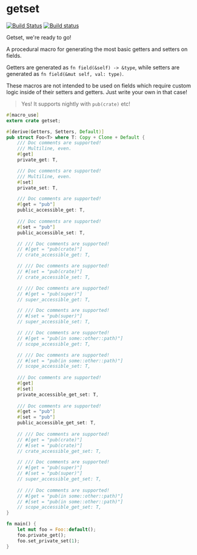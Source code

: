 # getset

[![Build Status](https://travis-ci.org/Hoverbear/getset.svg?branch=master)](https://travis-ci.org/Hoverbear/getset)
[![Build status](https://ci.appveyor.com/api/projects/status/w8v2poyjwsy5d05k?svg=true)](https://ci.appveyor.com/project/Hoverbear/getset)

Getset, we're ready to go!

A procedural macro for generating the most basic getters and setters on fields.

Getters are generated as `fn field(&self) -> &type`, while setters are generated as `fn field(&mut self, val: type)`.

These macros are not intended to be used on fields which require custom logic inside of their setters and getters. Just write your own in that case!

> Yes! It supports nightly with `pub(crate)` etc!

```rust
#[macro_use]
extern crate getset;

#[derive(Getters, Setters, Default)]
pub struct Foo<T> where T: Copy + Clone + Default {
    /// Doc comments are supported!
    /// Multiline, even.
    #[get]
    private_get: T,

    /// Doc comments are supported!
    /// Multiline, even.
    #[set]
    private_set: T,

    /// Doc comments are supported!
    #[get = "pub"]
    public_accessible_get: T,
    
    /// Doc comments are supported!
    #[set = "pub"]
    public_accessible_set: T,

    // /// Doc comments are supported!
    // #[get = "pub(crate)"]
    // crate_accessible_get: T,

    // /// Doc comments are supported!
    // #[set = "pub(crate)"]
    // crate_accessible_set: T,

    // /// Doc comments are supported!
    // #[get = "pub(super)"]
    // super_accessible_get: T,

    // /// Doc comments are supported!
    // #[set = "pub(super)"]
    // super_accessible_set: T,

    // /// Doc comments are supported!
    // #[get = "pub(in some::other::path)"]
    // scope_accessible_get: T,

    // /// Doc comments are supported!
    // #[set = "pub(in some::other::path)"]
    // scope_accessible_set: T,
    
    /// Doc comments are supported!
    #[get]
    #[set]
    private_accessible_get_set: T,
    
    /// Doc comments are supported!
    #[get = "pub"]
    #[set = "pub"]
    public_accessible_get_set: T,
    
    // /// Doc comments are supported!
    // #[get = "pub(crate)"]
    // #[set = "pub(crate)"]
    // crate_accessible_get_set: T,

    // /// Doc comments are supported!
    // #[get = "pub(super)"]
    // #[set = "pub(super)"]
    // super_accessible_get_set: T,
    
    // /// Doc comments are supported!
    // #[get = "pub(in some::other::path)"]
    // #[set = "pub(in some::other::path)"]
    // scope_accessible_get_set: T,
}

fn main() {
    let mut foo = Foo::default();
    foo.private_get();
    foo.set_private_set(1);
}
```